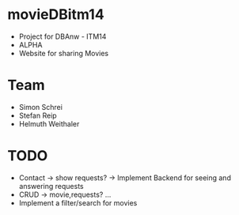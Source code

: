 # movieDBitm14
- Project for DBAnw - ITM14
- ALPHA
- Website for sharing Movies

# Team
* Simon Schrei
* Stefan Reip
* Helmuth Weithaler


# TODO
- Contact -> show requests? -> Implement Backend for seeing and answering requests
- CRUD -> movie,requests? ...
- Implement a filter/search for movies